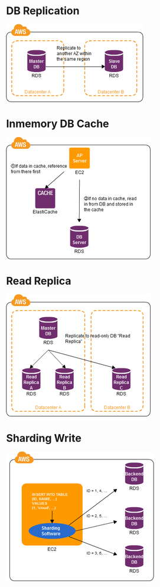 # DB Replication
![DB_Replication](./RelationalDatabase/DB_Replication.png)

# Inmemory DB Cache
![Inmemory_DB_Cache](./RelationalDatabase/Inmemory_DB_Cache.png)

# Read Replica
![Read_Replica](./RelationalDatabase/Read_Replica.png)

# Sharding Write
![Sharding_Write](./RelationalDatabase/Sharding_Write.png)